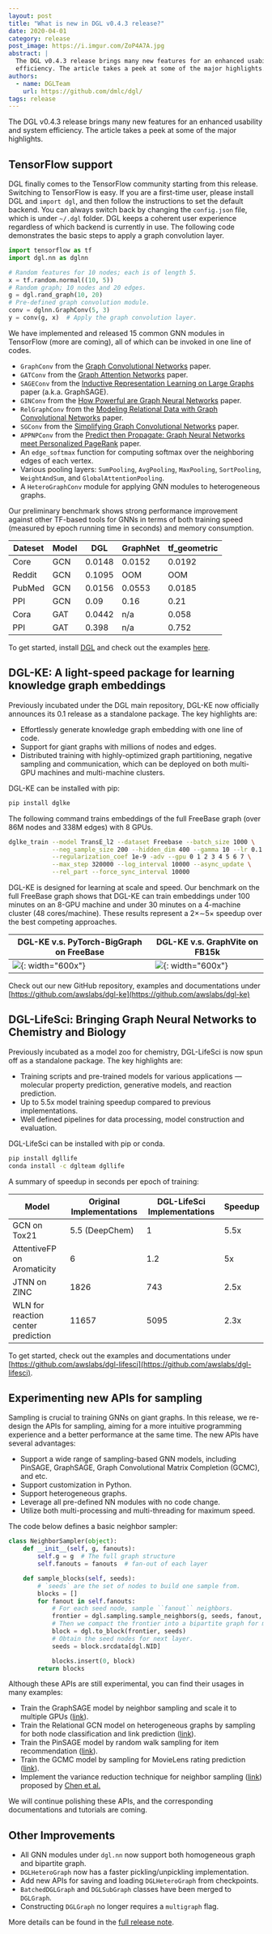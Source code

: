 ```yaml
---
layout: post
title: "What is new in DGL v0.4.3 release?"
date: 2020-04-01
category: release
post_image: https://i.imgur.com/ZoP4A7A.jpg
abstract: |
  The DGL v0.4.3 release brings many new features for an enhanced usability and system
  efficiency. The article takes a peek at some of the major highlights.
authors:
  - name: DGLTeam
    url: https://github.com/dmlc/dgl/
tags: release
---
```


The DGL v0.4.3 release brings many new features for an enhanced usability and
system efficiency. The article takes a peek at some of the major highlights.

TensorFlow support
---

DGL finally comes to the TensorFlow community starting from this release.
Switching to TensorFlow is easy. If you are a first-time user, please install
DGL and `import dgl`, and then follow the instructions to set the default
backend. You can always switch back by changing the `config.json` file, which is
under `~/.dgl` folder. DGL keeps a coherent user experience regardless of which
backend is currently in use. The following code demonstrates the basic steps to
apply a graph convolution layer.

```python
import tensorflow as tf
import dgl.nn as dglnn

# Random features for 10 nodes; each is of length 5.
x = tf.random.normal((10, 5))
# Random graph; 10 nodes and 20 edges.
g = dgl.rand_graph(10, 20)
# Pre-defined graph convolution module.
conv = dglnn.GraphConv(5, 3)
y = conv(g, x)  # Apply the graph convolution layer.
```

We have implemented and released 15 common GNN modules in TensorFlow (more are
coming), all of which can be invoked in one line of codes.

* `GraphConv` from the [Graph Convolutional Networks](https://arxiv.org/abs/1609.02907) paper.
* `GATConv` from the [Graph Attention Networks](https://arxiv.org/pdf/1710.10903.pdf) paper.
* `SAGEConv` from the [Inductive Representation Learning on Large Graphs](https://arxiv.org/pdf/1706.02216.pdf) paper (a.k.a. GraphSAGE).
* `GINConv` from the [How Powerful are Graph Neural Networks](https://arxiv.org/pdf/1810.00826.pdf) paper.
* `RelGraphConv` from the [Modeling Relational Data with Graph Convolutional Networks](https://arxiv.org/abs/1703.06103) paper.
* `SGConv` from the [Simplifying Graph Convolutional Networks](https://arxiv.org/pdf/1902.07153.pdf) paper.
* `APPNPConv` from the [Predict then Propagate: Graph Neural Networks meet Personalized PageRank](https://arxiv.org/pdf/1810.05997.pdf) paper.
* An `edge_softmax` function for computing softmax over the neighboring edges of each vertex.
* Various pooling layers: `SumPooling`, `AvgPooling`, `MaxPooling`, `SortPooling`, `WeightAndSum`, and `GlobalAttentionPooling`.
* A `HeteroGraphConv` module for applying GNN modules to heterogeneous graphs. 

Our preliminary benchmark shows strong performance improvement against other
TF-based tools for GNNs in terms of both training speed (measured by epoch
running time in seconds) and memory consumption.

| Dateset | Model | DGL | GraphNet | tf_geometric |
| ------- | ----- | ---- | ---- | --------------- |
| Core | GCN | 0.0148 | 0.0152 | 0.0192 |
| Reddit | GCN | 0.1095 | OOM | OOM |
| PubMed | GCN | 0.0156 | 0.0553 | 0.0185 |
| PPI | GCN | 0.09 | 0.16 | 0.21 |
| Cora | GAT | 0.0442 | n/a | 0.058 |
| PPI | GAT | 0.398 | n/a | 0.752 |

To get started, install [DGL](https://www.dgl.ai/pages/start.html) and check out the examples [here](https://github.com/dmlc/dgl/tree/master/examples/tensorflow).

DGL-KE: A light-speed package for learning knowledge graph embeddings
---
Previously incubated under the DGL main repository, DGL-KE now officially
announces its 0.1 release as a standalone package. The key highlights are:

* Effortlessly generate knowledge graph embedding with one line of code.
* Support for giant graphs with millions of nodes and edges.
* Distributed training with highly-optimized graph partitioning, negative
  sampling and communication, which can be deployed on both multi-GPU machines
  and multi-machine clusters.

DGL-KE can be installed with pip:

```bash
pip install dglke
```

The following command trains embeddings of the full FreeBase graph (over 86M nodes
and 338M edges) with 8 GPUs.

```bash
dglke_train --model TransE_l2 --dataset Freebase --batch_size 1000 \
            --neg_sample_size 200 --hidden_dim 400 --gamma 10 --lr 0.1 \
            --regularization_coef 1e-9 -adv --gpu 0 1 2 3 4 5 6 7 \
            --max_step 320000 --log_interval 10000 --async_update \
            --rel_part --force_sync_interval 10000
```

DGL-KE is designed for learning at scale and speed. Our benchmark on the full
FreeBase graph shows that DGL-KE can train
embeddings under 100 minutes on an 8-GPU machine and under 30 minutes on a 4-machine
cluster (48 cores/machine). These results represent a 2×∼5× speedup over the
best competing approaches.

| <center>DGL-KE v.s. PyTorch-BigGraph on FreeBase</center> | <center>DGL-KE v.s. GraphVite on FB15k</center> |
| --------- | ----------- |
| ![](https://github.com/awslabs/dgl-ke/raw/master/img/vs-gv-fb15k.png){: width="600x"} | ![](https://github.com/awslabs/dgl-ke/raw/master/img/vs-pbg-fb.png){: width="600x"} |

Check out our new GitHub repository, examples and documentations under
[https://github.com/awslabs/dgl-ke](https://github.com/awslabs/dgl-ke)

DGL-LifeSci: Bringing Graph Neural Networks to Chemistry and Biology
---

Previously incubated as a model zoo for chemistry, DGL-LifeSci is now spun off
as a standalone package. The key highlights are:

* Training scripts and pre-trained models for various applications — molecular
  property prediction, generative models, and reaction prediction.
* Up to 5.5x model training speedup compared to previous implementations.
* Well defined pipelines for data processing, model construction and
  evaluation.

DGL-LifeSci can be installed with pip or conda.

```bash
pip install dgllife
conda install -c dglteam dgllife
```

A summary of speedup in seconds per epoch of training:

| Model | Original Implementations | DGL-LifeSci Implementations | Speedup |
| ---- | --------------------- | ----------------- | ---------------- |
| GCN on Tox21 | 5.5 (DeepChem) | 1 | 5.5x |
| AttentiveFP on Aromaticity | 6 | 1.2 | 5x |
| JTNN on ZINC | 1826 | 743 | 2.5x |
| WLN for reaction center prediction | 11657 | 5095 | 2.3x |

To get started, check out the examples and documentations under
[https://github.com/awslabs/dgl-lifesci](https://github.com/awslabs/dgl-lifesci).

Experimenting new APIs for sampling
---

Sampling is crucial to training GNNs on giant graphs. In this release, we
re-design the APIs for sampling, aiming for a more intuitive programming
experience and a better performance at the same time. The new APIs have several
advantages:

* Support a wide range of sampling-based GNN models, including PinSAGE,
  GraphSAGE, Graph Convolutional Matrix Completion (GCMC), and etc.
* Support customization in Python.
* Support heterogeneous graphs.
* Leverage all pre-defined NN modules with no code change.
* Utilize both multi-processing and multi-threading for maximum speed.

The code below defines a basic neighbor sampler:

```python
class NeighborSampler(object):
    def __init__(self, g, fanouts):
        self.g = g  # The full graph structure
        self.fanouts = fanouts  # fan-out of each layer

    def sample_blocks(self, seeds):
        # `seeds` are the set of nodes to build one sample from.
        blocks = []
        for fanout in self.fanouts:
            # For each seed node, sample ``fanout`` neighbors.
            frontier = dgl.sampling.sample_neighbors(g, seeds, fanout, replace=True)
            # Then we compact the frontier into a bipartite graph for message passing.
            block = dgl.to_block(frontier, seeds)
            # Obtain the seed nodes for next layer.
            seeds = block.srcdata[dgl.NID]

            blocks.insert(0, block)
        return blocks
```

Although these APIs are still experimental, you can find their usages in many
examples:

* Train the GraphSAGE model by neighbor sampling and scale it to multiple GPUs
  ([link](https://github.com/dmlc/dgl/tree/master/examples/pytorch/graphsage)).
* Train the Relational GCN model on heterogeneous graphs by sampling for both
  node classification and link prediction ([link](https://github.com/dmlc/dgl/tree/master/examples/pytorch/rgcn-hetero)).
* Train the PinSAGE model by random walk sampling for item recommendation ([link](https://github.com/dmlc/dgl/pull/1334)).
* Train the GCMC model by sampling for MovieLens rating prediction ([link](https://github.com/dmlc/dgl/pull/1296)).
* Implement the variance reduction technique for neighbor sampling ([link](https://github.com/dmlc/dgl/pull/1355)) proposed by [Chen et al.](https://arxiv.org/abs/1710.10568)

We will continue polishing these APIs, and the corresponding documentations and
tutorials are coming.

Other Improvements
---

* All GNN modules under `dgl.nn` now support both homogeneous graph and bipartite graph.
* `DGLHeteroGraph` now has a faster pickling/unpickling implementation.
* Add new APIs for saving and loading `DGLHeteroGraph` from checkpoints.
* `BatchedDGLGraph` and `DGLSubGraph` classes have been merged to `DGLGraph`.
* Constructing `DGLGraph` no longer requires a `multigraph` flag.

More details can be found in the [full release note](https://github.com/dmlc/dgl/releases/tag/0.4.3).
